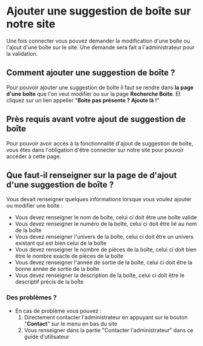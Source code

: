 # Ajouter une suggestion de boîte sur notre site

Une fois connecter vous pouvez demander la modification d'une boîte ou l'ajout d'une boîte sur le site.  Une demande sera fait a l'administrateur pour la validation.

## Comment ajouter une suggestion de boîte ?

Pour pouvoir ajouter une suggestion de boîte il faut se rendre dans **la page d'une boîte** que l'on veut modifier ou sur la page **Recherche Boite**. Et cliquez sur un lien appeller "**Boite pas présente ? Ajoute là !**" 

## Près requis avant votre ajout de suggestion de boîte

Pour pouvoir avoir accès à la fonctionnalité d'ajout de suggestion de boîte, vous êtes dans l'obligation d'être connecter sur notre site pour pouvoir accéder à cette page.

## Que faut-il renseigner sur la page de d'ajout d'une suggestion de boîte ?

Vous devait renseigner quelques informations lorsque vous voulez ajouter ou modifier une boîte :
- Vous devez renseigner le nom de boîte, celui ci doit être une boîte valide
- Vous devez renseigner le numéro de la boîte, celui ci doit être lié au nom de la boîte
- Vous devez renseigner l'univers de la boîte, celui ci doit être un univers existant qui est bien celui de la boîte
- Vous devez renseigner le nombre de pièces de la boîte, celui ci doit bien être le nombre exacte de pièces de la boîte
- Vous devez renseigner l'année de sortie de la boîte, celui ci doit être la bonne année de sortie de la boîte
- Vous devez renseigner la description de la boîte, celui ci doit être le descriptif précis de la boîte

### Des problèmes ?

- En cas de problème vous pouvez : 
    1. Directement contacter l'administrateur en appuyant sur le bouton "**Contact**" sur le menu en bas du site
    2. Vous renseigner dans la partie "Contacter l'administrateur" dans ce guide d'utilisateur
